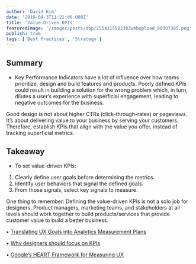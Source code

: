 ```yaml
---
author: 'David Kim'
date: '2019-04-3T11:21:00.000Z'
title: 'Value-Driven KPIs'
featuredImage: '/images/posts/dbp/1554315582303webupload_00387385.png'
publish: true
tags: ['Best Practices', 'Strategy']
---
```


## Summary

-   Key Performance Indicators have a lot of influence over how teams prioritize, design and build features and products. Poorly defined KPIs could result in building a solution for the wrong problem which, in turn, dilutes a user’s experience with superficial engagement, leading to negative outcomes for the business.

Good design is not about higher CTRs (click-through-rates) or pageviews. It’s about delivering value to your business by serving your customers. Therefore, establish KPIs that align with the value you offer, instead of tracking superficial metrics.

## Takeaway

-   To set value-driven KPIs:

1.  Clearly define user goals before determining the metrics.
2.  Identify user behaviors that signal the defined goals.
3.  From those signals, select key signals to measure.

One thing to remember: Defining the value-driven KPIs is not a solo job for designers. Product managers, marketing teams, and stakeholders at all levels should work together to build products/services that provide customer value to build a better business.

• [Translating UX Goals into Analytics Measurement Plans](https://www.nngroup.com/articles/ux-goals-analytics/)

• [Why designers should focus on KPIs](https://uxdesign.cc/why-designers-should-focus-on-kpis-3cd1db4b7d3f)

• [Google’s HEART Framework for Measuring UX](https://www.interaction-design.org/literature/article/google-s-heart-framework-for-measuring-ux)
